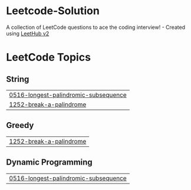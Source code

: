 # Leetcode-Solution
A collection of LeetCode questions to ace the coding interview! - Created using [LeetHub v2](https://github.com/arunbhardwaj/LeetHub-2.0)

<!---LeetCode Topics Start-->
# LeetCode Topics
## String
|  |
| ------- |
| [0516-longest-palindromic-subsequence](https://github.com/sh-harsh-01/Leetcode-Solution/tree/master/0516-longest-palindromic-subsequence) |
| [1252-break-a-palindrome](https://github.com/sh-harsh-01/Leetcode-Solution/tree/master/1252-break-a-palindrome) |
## Greedy
|  |
| ------- |
| [1252-break-a-palindrome](https://github.com/sh-harsh-01/Leetcode-Solution/tree/master/1252-break-a-palindrome) |
## Dynamic Programming
|  |
| ------- |
| [0516-longest-palindromic-subsequence](https://github.com/sh-harsh-01/Leetcode-Solution/tree/master/0516-longest-palindromic-subsequence) |
<!---LeetCode Topics End-->